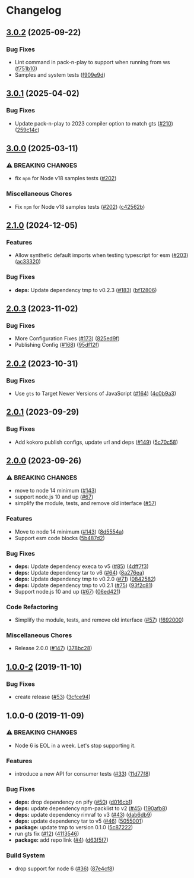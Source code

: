 # Changelog

## [3.0.2](https://github.com/googleapis/google-cloud-node-core/compare/pack-n-play-v3.0.1...pack-n-play-v3.0.2) (2025-09-22)


### Bug Fixes

* Lint command in pack-n-play to support when running from ws ([f751b10](https://github.com/googleapis/google-cloud-node-core/commit/f751b10f2883db59e7531e728446c090f568f43a))
* Samples and system tests ([f909e9d](https://github.com/googleapis/google-cloud-node-core/commit/f909e9d532e2a1c24752e11943c0d8422adc77ad))

## [3.0.1](https://github.com/googleapis/pack-n-play/compare/v3.0.0...v3.0.1) (2025-04-02)


### Bug Fixes

* Update pack-n-play to 2023 compiler option to match gts ([#210](https://github.com/googleapis/pack-n-play/issues/210)) ([259c14c](https://github.com/googleapis/pack-n-play/commit/259c14c591fe18c3fd91136d265414d5fcb37391))

## [3.0.0](https://github.com/googleapis/pack-n-play/compare/v2.1.0...v3.0.0) (2025-03-11)


### ⚠ BREAKING CHANGES

* fix `npm` for Node v18 samples tests ([#202](https://github.com/googleapis/pack-n-play/issues/202))

### Miscellaneous Chores

* Fix `npm` for Node v18 samples tests ([#202](https://github.com/googleapis/pack-n-play/issues/202)) ([c42562b](https://github.com/googleapis/pack-n-play/commit/c42562b52fd573e50045861ad5dfa2019d72cefa))

## [2.1.0](https://github.com/googleapis/pack-n-play/compare/v2.0.3...v2.1.0) (2024-12-05)


### Features

* Allow synthetic default imports when testing typescript for esm ([#203](https://github.com/googleapis/pack-n-play/issues/203)) ([ac33320](https://github.com/googleapis/pack-n-play/commit/ac3332052d4c522236acde2b7044bec11855e239))


### Bug Fixes

* **deps:** Update dependency tmp to v0.2.3 ([#183](https://github.com/googleapis/pack-n-play/issues/183)) ([bf12806](https://github.com/googleapis/pack-n-play/commit/bf1280621606a54da32191f12b5414d3b5413ea3))

## [2.0.3](https://github.com/googleapis/pack-n-play/compare/v2.0.2...v2.0.3) (2023-11-02)


### Bug Fixes

* More Configuration Fixes ([#173](https://github.com/googleapis/pack-n-play/issues/173)) ([825ed9f](https://github.com/googleapis/pack-n-play/commit/825ed9faa373fd1f3330cc49d89bf49e25f12288))
* Publishing Config ([#168](https://github.com/googleapis/pack-n-play/issues/168)) ([95df12f](https://github.com/googleapis/pack-n-play/commit/95df12f4e7eb613e2e3fbdad9327341e77bc2298))

## [2.0.2](https://github.com/googleapis/pack-n-play/compare/v2.0.1...v2.0.2) (2023-10-31)


### Bug Fixes

* Use `gts` to Target Newer Versions of JavaScript ([#164](https://github.com/googleapis/pack-n-play/issues/164)) ([4c0b9a3](https://github.com/googleapis/pack-n-play/commit/4c0b9a311e08865802ba746ccd04b70d48194ffe))

## [2.0.1](https://github.com/googleapis/pack-n-play/compare/v2.0.0...v2.0.1) (2023-09-29)


### Bug Fixes

* Add kokoro publish configs, update url and deps ([#149](https://github.com/googleapis/pack-n-play/issues/149)) ([5c70c58](https://github.com/googleapis/pack-n-play/commit/5c70c58f99bb4bc7b094b5ebef0e8440227a0049))

## [2.0.0](https://github.com/googleapis/pack-n-play/compare/v1.0.0-2...v2.0.0) (2023-09-26)


### ⚠ BREAKING CHANGES

* move to node 14 minimum ([#143](https://github.com/googleapis/pack-n-play/issues/143))
* support node.js 10 and up ([#67](https://github.com/googleapis/pack-n-play/issues/67))
* simplify the module, tests, and remove old interface ([#57](https://github.com/googleapis/pack-n-play/issues/57))

### Features

* Move to node 14 minimum ([#143](https://github.com/googleapis/pack-n-play/issues/143)) ([8d5554a](https://github.com/googleapis/pack-n-play/commit/8d5554ac7fbb0dd7a0052b19a68add3a7afabec6))
* Support esm code blocks ([5b487d2](https://github.com/googleapis/pack-n-play/commit/5b487d24f0baa29d0851e7f12e3523790857ec4a))


### Bug Fixes

* **deps:** Update dependency execa to v5 ([#85](https://github.com/googleapis/pack-n-play/issues/85)) ([4dff7f3](https://github.com/googleapis/pack-n-play/commit/4dff7f38a0d2441dd92faf8946624424a58d4239))
* **deps:** Update dependency tar to v6 ([#64](https://github.com/googleapis/pack-n-play/issues/64)) ([8a276ea](https://github.com/googleapis/pack-n-play/commit/8a276ea400cb034178130eea9630962b742970db))
* **deps:** Update dependency tmp to v0.2.0 ([#71](https://github.com/googleapis/pack-n-play/issues/71)) ([0842582](https://github.com/googleapis/pack-n-play/commit/084258255aefc277819d111de8feba5d45fd3d48))
* **deps:** Update dependency tmp to v0.2.1 ([#75](https://github.com/googleapis/pack-n-play/issues/75)) ([93f2c81](https://github.com/googleapis/pack-n-play/commit/93f2c81802cb606bb390ee8ace1f21bf1abde284))
* Support node.js 10 and up ([#67](https://github.com/googleapis/pack-n-play/issues/67)) ([06ed421](https://github.com/googleapis/pack-n-play/commit/06ed42161018af3d520c5f1957a2bddf0da6f92f))


### Code Refactoring

* Simplify the module, tests, and remove old interface ([#57](https://github.com/googleapis/pack-n-play/issues/57)) ([f692000](https://github.com/googleapis/pack-n-play/commit/f692000e2763caa39d9f884da42bcf876b18fd81))


### Miscellaneous Chores

* Release 2.0.0 ([#147](https://github.com/googleapis/pack-n-play/issues/147)) ([378bc28](https://github.com/googleapis/pack-n-play/commit/378bc28dbab5629aae2e28b43ff7dea57babdc0d))

## [1.0.0-2](https://www.github.com/google/pack-n-play/compare/v1.0.0-0...v1.0.0-2) (2019-11-10)


### Bug Fixes

* create release ([#53](https://www.github.com/google/pack-n-play/issues/53)) ([3cfce94](https://www.github.com/google/pack-n-play/commit/3cfce9430e551e152a32ab25ccff313356b31a49))

## 1.0.0-0 (2019-11-09)


### ⚠ BREAKING CHANGES

* Node 6 is EOL in a week. Let's stop supporting it.

### Features

* introduce a new API for consumer tests ([#33](https://www.github.com/google/pack-n-play/issues/33)) ([11d77f8](https://www.github.com/google/pack-n-play/commit/11d77f850fb5c3e54258b99078abca26b81a8a9f))


### Bug Fixes

* **deps:** drop dependency on pify ([#50](https://www.github.com/google/pack-n-play/issues/50)) ([d016cb1](https://www.github.com/google/pack-n-play/commit/d016cb18aa33c12b70face1cd5e9d5b17664d1f8))
* **deps:** update dependency npm-packlist to v2 ([#45](https://www.github.com/google/pack-n-play/issues/45)) ([190afb8](https://www.github.com/google/pack-n-play/commit/190afb81f3b7b893b62fa7302a5ada462f7591eb))
* **deps:** update dependency rimraf to v3 ([#43](https://www.github.com/google/pack-n-play/issues/43)) ([dab6db9](https://www.github.com/google/pack-n-play/commit/dab6db9244c5a83a1ccb160367e9649e3fb7130e))
* **deps:** update dependency tar to v5 ([#46](https://www.github.com/google/pack-n-play/issues/46)) ([5055001](https://www.github.com/google/pack-n-play/commit/5055001640880753e97db938f44dc84bce86dc8e))
* **package:** update tmp to version 0.1.0 ([5c87222](https://www.github.com/google/pack-n-play/commit/5c8722269662b946716ea7eadc51cb11d47413e8))
* run gts fix ([#12](https://www.github.com/google/pack-n-play/issues/12)) ([4113546](https://www.github.com/google/pack-n-play/commit/4113546ff0adb4c9b6d3d827fbbcf0a3ac0b2729))
* **package:** add repo link ([#4](https://www.github.com/google/pack-n-play/issues/4)) ([d63f5f7](https://www.github.com/google/pack-n-play/commit/d63f5f75b644c91ff84259a1f242e95eeace9dac))


### Build System

* drop support for node 6 ([#36](https://www.github.com/google/pack-n-play/issues/36)) ([87e4cf8](https://www.github.com/google/pack-n-play/commit/87e4cf8092bd664c5742c46e510546ef6ae6f9e8))
